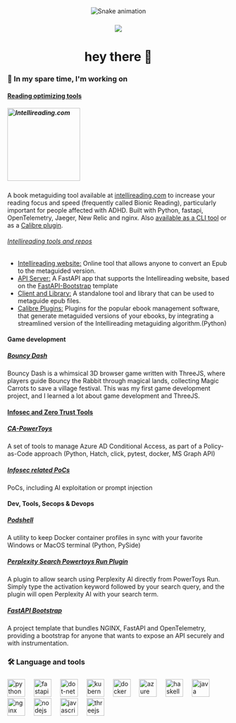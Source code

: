 
<div align="center">
<img src="https://go.hugobatista.com/ghraw/0x6f677548/output/snake.svg" alt="Snake animation" />
</div>

###

<div align="center">
  <img src="https://visitor-badge.laobi.icu/badge?page_id=0x6f677548.0x6f677548&"  />
</div>

###

<h1 align="center">hey there 👋</h1>
<h3 align="left">🔭 In my spare time, I'm working on</h3>
<h4 align="left"><a href="https://go.hugobatista.com/ghstars/lists/my-reading-related-projects">Reading optimizing tools</a></h4>
<h5 align="left"><a href="https://go.hugobatista.com/gh/intellireading-www"><img alt="Intellireading.com" src="https://go.hugobatista.com/ghraw/intellireading-www/main/src/img/intellireading.png" style="width: 165px;"></a></h5>
A book metaguiding tool available at <a href="https://www.intellireading.com">intellireading.com</a> to increase your reading focus and speed (frequently called Bionic Reading), particularly important for people affected with ADHD. Built with Python, fastapi, OpenTelemetry, Jaeger, New Relic and nginx. Also <a href="https://go.hugobatista.com/gh/intellireading-cli">available as a CLI tool</a> or as a <a href="https://go.hugobatista.com/gh/intellireading-calibre-plugins">Calibre plugin</a>. 
<h6 align="left"><a href="https://go.hugobatista.com/ghstars/lists/intellireading">Intellireading tools and repos</a></h6>
<ul> <li> <a href="https://go.hugobatista.com/gh/intellireading-www">Intellireading website:</a> Online tool that allows anyone to convert an Epub to the metaguided version. </li> <li> <a href="https://go.hugobatista.com/gh/intellireading-api_server">API Server:</a> A FastAPI app that supports the Intellireading website, based on the <a href="https://go.hugobatista.com/gh/fastapi-bootstrap">FastAPI-Bootstrap</a> template</li> <li> <a href="https://go.hugobatista.com/gh/intellireading-cli">Client and Library:</a> A standalone tool and library that can be used to metaguide epub files. </li> <li> <a href="https://go.hugobatista.com/gh/intellireading-calibre-plugins">Calibre Plugins:</a> Plugins for the popular ebook management software, that generate metaguided versions of your ebooks, by integrating a streamlined version of the Intellireading metaguiding algorithm.(Python) </li> </ul>
<h4 align="left">Game development</h4>
<h5 align="left"><a href="https://bouncy-dash.hugobatista.com/">Bouncy Dash</a></h5>
Bouncy Dash is a whimsical 3D browser game written with ThreeJS, where players guide Bouncy the Rabbit through magical lands, collecting Magic Carrots to save a village festival. This was my first game development project, and I learned a lot about game development and ThreeJS.
<h4 align="left"><a href="https://go.hugobatista.com/ghstars/lists/my-zerotrust-projects">Infosec and Zero Trust Tools</a></h4>
<h5 align="left"><a href="https://go.hugobatista.com/gh/zerotrust-ca-powertoys">CA-PowerToys</a></h5>
A set of tools to manage Azure AD Conditional Access, as part of a Policy-as-Code approach (Python, Hatch, click, pytest, docker, MS Graph API)
<h5 align="left"><a href="https://go.hugobatista.com/ghstars/lists/my-infosec-pocs">Infosec related PoCs</a></h5>
PoCs, including AI exploitation or prompt injection
<h4 align="left">Dev, Tools, Secops & Devops</h4>
<h5 align="left"><a href="https://go.hugobatista.com/gh/podshell">Podshell</a></h5>
A utility to keep Docker container profiles in sync with your favorite Windows or MacOS terminal (Python, PySide)
<h5 align="left"><a href="https://go.hugobatista.com/gh/PowerToys-Run-PerplexitySearchShortcut">Perplexity Search Powertoys Run Plugin</a></h5>
A plugin to allow search using Perplexity AI directly from PowerToys Run. Simply type the activation keyword followed by your search query, and the plugin will open Perplexity AI with your search term.
<h5 align="left"><a href="https://go.hugobatista.com/gh/fastapi-bootstrap">FastAPI Bootstrap</a></h5>
A project template that bundles NGINX, FastAPI and OpenTelemetry, providing a bootstrap for anyone that wants to expose an API securely and with instrumentation.
<h3 align="left">🛠 Language and tools</h3>

###

<div align="left">
  <img src="https://cdn.jsdelivr.net/gh/devicons/devicon/icons/python/python-original.svg" height="40" alt="python logo"  />
  <img width="12" />
  <img src="https://cdn.jsdelivr.net/gh/devicons/devicon/icons/fastapi/fastapi-original.svg" height="40" alt="fastapi logo"  />
  <img width="12" />
  <img src="https://cdn.jsdelivr.net/gh/devicons/devicon/icons/dot-net/dot-net-original.svg" height="40" alt="dot-net logo"  />
  <img width="12" />
  <img src="https://cdn.jsdelivr.net/gh/devicons/devicon/icons/kubernetes/kubernetes-plain.svg" height="40" alt="kubernetes logo"  />
  <img width="12" />
  <img src="https://cdn.jsdelivr.net/gh/devicons/devicon/icons/docker/docker-original.svg" height="40" alt="docker logo"  />
  <img width="12" />
  <img src="https://cdn.jsdelivr.net/gh/devicons/devicon/icons/azure/azure-original.svg" height="40" alt="azure logo"  />
  <img width="12" />
  <img src="https://cdn.jsdelivr.net/gh/devicons/devicon/icons/haskell/haskell-original.svg" height="40" alt="haskell logo"  />
  <img width="12" />
  <img src="https://cdn.jsdelivr.net/gh/devicons/devicon/icons/java/java-original.svg" height="40" alt="java logo"  />
  <img width="12" />
  <img src="https://cdn.jsdelivr.net/gh/devicons/devicon/icons/nginx/nginx-original.svg" height="40" alt="nginx logo"  />
  <img width="12" />
  <img src="https://cdn.jsdelivr.net/gh/devicons/devicon/icons/nodejs/nodejs-original.svg" height="40" alt="nodejs logo"  />
  <img width="12" />
  <img src="https://cdn.jsdelivr.net/gh/devicons/devicon/icons/javascript/javascript-original.svg" height="40" alt="javascript logo"  />
  <img width="12" />
  <img src="https://cdn.jsdelivr.net/gh/devicons/devicon/icons/threejs/threejs-original.svg" height="40" alt="threejs logo"  /> 
</div>


